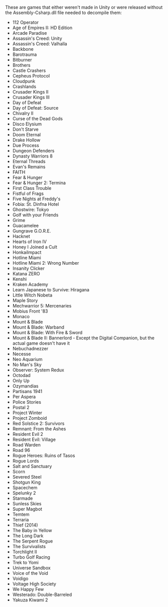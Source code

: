 These are games that either weren't made in Unity or were released without the Assembly-Csharp.dll file needed to decompile them:
- 112 Operator
- Age of Empires II: HD Edition
- Arcade Paradise
- Assassin's Creed: Unity
- Assassin's Creed: Valhalla
- Backbone
- Barotrauma
- Bitburner
- Brothers
- Castle Crashers
- Cepheus Protocol
- Cloudpunk
- Crashlands
- Crusader Kings II
- Crusader Kings III
- Day of Defeat
- Day of Defeat: Source
- Chivalry II
- Curse of the Dead Gods
- Disco Elysium
- Don't Starve
- Doom Eternal
- Drake Hollow
- Due Process
- Dungeon Defenders
- Dynasty Warriors 8
- Eternal Threads
- Evan's Remains
- FAITH
- Fear & Hunger
- Fear & Hunger 2: Termina
- First Class Trouble
- Fistful of Frags
- Five Nights at Freddy's
- Fobia: St. Dinfna Hotel
- Ghostwire: Tokyo
- Golf with your Friends
- Grime
- Guacamelee
- Gungrave G.O.R.E.
- Hacknet
- Hearts of Iron IV
- Honey I Joined a Cult
- HonkaiImpact
- Hotline Miami
- Hotline Miami 2: Wrong Number
- Insanity Clicker
- Katana ZERO
- Kenshi
- Kraken Academy
- Learn Japanese to Survive: Hiragana
- Little Witch Nobeta
- Maple Story
- Mechwarrior 5: Mercenaries
- Mobius Front '83
- Monaco
- Mount & Blade
- Mount & Blade: Warband
- Mount & Blade: With Fire & Sword
- Mount & Blade II: Bannerlord - Except the Digital Companion, but the actual game doesn't have it
- Nebuchadnezzer
- Necesse
- Neo Aquarium
- No Man's Sky
- Observer: System Redux
- Octodad
- Only Up
- Ozymandias
- Partisans 1941
- Per Aspera
- Police Stories
- Postal 2
- Project Winter
- Project Zomboid
- Red Solstice 2: Survivors
- Remnant: From the Ashes
- Resident Evil 2
- Resident Evil: Village
- Road Warden
- Road 96
- Rogue Heroes: Ruins of Tasos
- Rogue Lords
- Salt and Sanctuary
- Scorn
- Severed Steel
- Shotgun King
- Spacechem
- Spelunky 2
- Starmade
- Sunless Skies
- Super Magbot
- Temtem
- Terraria
- Thief (2014)
- The Baby in Yellow
- The Long Dark
- The Serpent Rogue
- The Survivalists
- Torchlight II
- Turbo Golf Racing
- Trek to Yomi
- Universe Sandbox
- Voice of the Void
- Voidigo
- Voltage High Society
- We Happy Few
- Westerado: Double-Barreled
- Yakuza Kiwami 2
